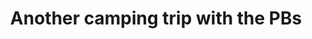 ---
title: 'Another camping trip with the PBs'
publishDate: '09/21/2024'
name: 'Mark Roland'
relationship: 'Brother in law'
excerpt: ''
tags: ['camping', 'adventure']
images: []
isFeatured: true
---